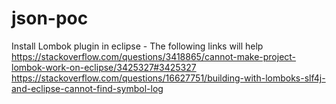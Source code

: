 # json-poc

Install Lombok plugin in eclipse  - The following links will help
https://stackoverflow.com/questions/3418865/cannot-make-project-lombok-work-on-eclipse/3425327#3425327
https://stackoverflow.com/questions/16627751/building-with-lomboks-slf4j-and-eclipse-cannot-find-symbol-log
